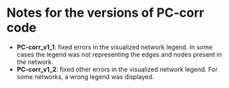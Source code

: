 # Notes for the versions of PC-corr code
- **PC-corr_v1_1**: fixed errors in the visualized network legend. In some cases the legend was not representing the edges and nodes present in the network.
- **PC-corr_v1_2**: fixed other errors in the visualized network legend. For some networks, a wrong legend was displayed.

